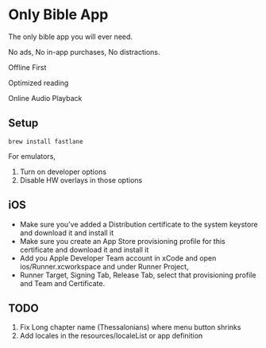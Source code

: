 # Only Bible App

The only bible app you will ever need.

No ads, No in-app purchases, No distractions.

Offline First

Optimized reading

Online Audio Playback

## Setup

```agsl
brew install fastlane
```

For emulators,
1. Turn on developer options
2. Disable HW overlays in those options

## iOS

* Make sure you've added a Distribution certificate to the system keystore and download it and install it
* Make sure you create an App Store provisioning profile for this certificate and download it and install it
* Add you Apple Developer Team account in xCode and open ios/Runner.xcworkspace and under Runner Project,
* Runner Target, Signing Tab, Release Tab, select that provisioning profile and Team and Certificate.

## TODO
1. Fix Long chapter name (Thessalonians) where menu button shrinks
2. Add locales in the resources/localeList or app definition